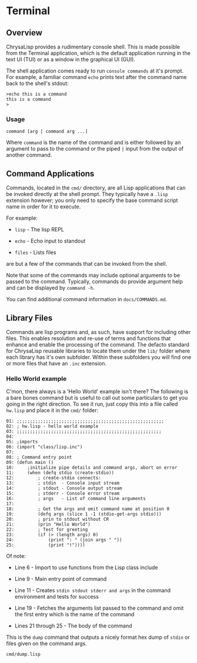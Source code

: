 # Terminal

## Overview

ChrysaLisp provides a rudimentary console shell. This is made possible from the
Terminal application, which is the default application running in the text UI
(TUI) or as a window in the graphical UI (GUI).

The shell application comes ready to run `console commands` at it's prompt. For
example, a familiar command `echo` prints text after the command name back to
the shell's stdout:

```
>echo this is a command
this is a command
>
```

### Usage

```
command [arg | command arg ...]
```

Where `command` is the name of the command and is either followed by an
argument to pass to the command or the piped `|` input from the output of
another command.

## Command Applications

Commands, located in the `cmd/` directory, are all Lisp applications that can
be invoked directly at the shell prompt. They typically have a `.lisp`
extension however; you only need to specify the base command script name in
order for it to execute.

For example:

* `lisp` - The lisp REPL

* `echo` - Echo input to standout

* `files` - Lists files

are but a few of the commands that can be invoked from the shell.

Note that some of the commands may include optional arguments to be passed to
the command. Typically, commands do provide argument help and can be displayed
by `command -h`.

You can find additional command information in `docs/COMMANDS.md`.

## Library Files

Commands are lisp programs and, as such, have support for including other
files. This enables resolution and re-use of terms and functions that enhance
and enable the processing of the command. The defacto standard for ChrysaLisp
reusable libraries to locate them under the `lib/` folder where each library
has it's own subfolder. Within these subfolders you will find one or more files
that have an `.inc` extension.

### Hello World example

C'mon, there always is a 'Hello World' example isn't there? The following is a
bare bones command but is useful to call out some particulars to get you going
in the right direction. To see it run, just copy this into a file called
`hw.lisp` and place it in the `cmd/` folder:

```code
01:	;;;;;;;;;;;;;;;;;;;;;;;;;;;;;;;;;;;;;;;;;;;;;;;;;;;;;;;;
02:	; hw.lisp - hello world example
03:	;;;;;;;;;;;;;;;;;;;;;;;;;;;;;;;;;;;;;;;;;;;;;;;;;;;;;;;
04:
05:	;imports
06:	(import "class/lisp.inc")
07:
08:	; Command entry point
09:	(defun main ()
10: 	;initialize pipe details and command args, abort on error
11:		(when (defq stdio (create-stdio))
12:			; create-stdio connects:
13:			; stdin  - Console input stream
14:			; stdout - Console output stream
15:			; stderr - Console error stream
16:			; args   - List of command line arguments
17:
18:			; Get the args and omit command name at position 0
19:			(defq args (slice 1 -1 (stdio-get-args stdio)))
20:			; prin to stdout without CR
21:			(prin "Hello World")
22:			; Test for greeting
23:			(if (> (length args) 0)
24:				(print ": " (join args " "))
25:				(print "!"))))
```

Of note:

* Line  6 - Import to use functions from the Lisp class include

* Line  9 - Main entry point of command

* Line 11 - Creates `stdin stdout stderr and args` in the command environment and tests for success

* Line 19 - Fetches the arguments list passed to the command and omit the first entry which is the name of the command

* Lines 21 through 25 - The body of the command

This is the `dump` command that outputs a nicely format hex dump of `stdin` or
files given on the command args.

```file
cmd/dump.lisp
```
